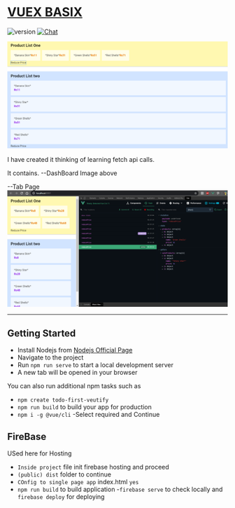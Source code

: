 # [VUEX BASIX](https://chiraghs.me)


![version](https://img.shields.io/badge/version-1.0-blue.svg)   [![Chat](https://img.shields.io/badge/chat-on%20instagram-7289da.svg)](https://www.instagram.com/chirag_hs_/?hl=en)

![Product Gif](/images/main.png)


I have created it thinking of learning fetch api calls.

It contains.
--DashBoard Image above 

--Tab Page
![Product Gif](/images/mob.png)


------------------------------------------------------------


## Getting Started
- Install Nodejs from [Nodejs Official Page](https://nodejs.org/en/)
- Navigate to the project
- Run `npm run serve` to start a local development server
- A new tab will be opened in your browser

You can also run additional npm tasks such as
- `npm create todo-first-veutify`
- `npm run build` to build your app for production
- `npm i -g @vue/cli`
-Select required and Continue


## FireBase
USed here for Hosting

- `Inside project` file init firebase hosting and proceed
- `(public) dist` folder to continue
- `COnfig to single page app` index.html `yes`
- `npm run build` to build application
-`firebase serve` to check locally and `firebase deploy` for deploying

